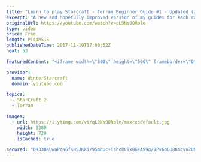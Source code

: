 ```yaml
---
title: "Learn to play Starcraft - Terran Beginner Guide #1 - Updated (2017 LOTV)"
excerpt: "A new and hopefully improved version of my guides for each race where I go over as many basics as possible while doing it live :)  I strongly believe that a super structured guide style is not very helpful compared to watching/playing the game actively.  Feedback is greatly appreciated. -- Watch live"
originalUrl: https://youtube.com/watch?v=qL9Ns0ORolo
type: video
price: Free
length: PT44M51S
publishedDateTime: 2017-11-19T17:08:52Z
heat: 53

featuredContent: "<iframe width=\"800\" height=\"500\" frameborder=\"0\" src=\"https://www.youtube.com/embed/qL9Ns0ORolo\" allow=\"accelerometer; autoplay; encrypted-media; gyroscope; picture-in-picture\" allowfullscreen></iframe>"

provider:
  name: WinterStarcraft
  domain: youtube.com

topics:
  - StarCraft 2
  - Terran

images:
  - url: https://i.ytimg.com/vi/qL9Ns0ORolo/maxresdefault.jpg
    width: 1280
    height: 720
    isCached: true

secured: "0K338KUwaPqNGfKNSJKX9/95mhuc+ishc8L9x86+AS9g/9Pv6oCU8nmcvuZU6MSGgHpjPAXVJZY158jNEA45ga9Z5/2n8xqGjsXSKp1ibHUEX1z70lLpKDwI3OfdSRfvuaY2g5YfX1htULdwyHaeMlYXkQ7lwomPmfL3ADSWzZl9lnLJgjrde4T57Eps5nf9jFw/nFlSG3mcvoDOvPPQjgrPszVMVsWwOowR55QSyxKpqfJ9ueruLaoPH8QZwFqOixLExAP6rzbEtVfbvkYneMtOaZKQA29GSaJmjMSzYim2kOd6dcPSHcnUQSjVToKGfJ01on7IKjABhaFayVJGxr22EY7B5impJRLMlG/7X+/ataPe47u4ycTbDGVl7+aGohefe/m7WXyZf9wqNUcWG724YgIShLTKByUgeKPSU5QWOeShZoKR+sgMUq/OhMB3;L6QboeVK2JizgRr5YO9kxQ=="
---
```


